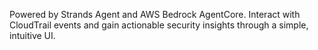 Powered by Strands Agent and AWS Bedrock AgentCore. Interact with CloudTrail events and gain actionable security insights through a simple, intuitive UI.
